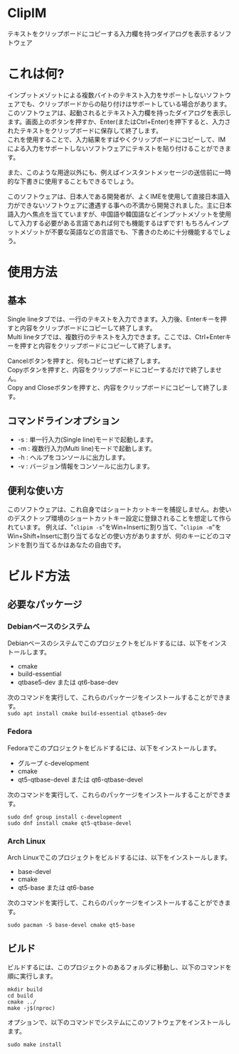 # ClipIM
テキストをクリップボードにコピーする入力欄を持つダイアログを表示するソフトウェア

# これは何?
インプットメゾットによる複数バイトのテキスト入力をサポートしないソフトウェアでも、クリップボードからの貼り付けはサポートしている場合があります。  
このソフトウェアは、起動されるとテキスト入力欄を持ったダイアログを表示します。画面上のボタンを押すか、Enter(またはCtrl+Enter)を押下すると、入力されたテキストをクリップボードに保存して終了します。  
これを使用することで、入力結果をすばやくクリップボードにコピーして、IMによる入力をサポートしないソフトウェアにテキストを貼り付けることができます。  
  
また、このような用途以外にも、例えばインスタントメッセージの送信前に一時的な下書きに使用することもできるでしょう。  
  
このソフトウェアは、日本人である開発者が、よくIMEを使用して直接日本語入力ができないソフトウェアに遭遇する事への不満から開発されました。主に日本語入力へ焦点を当てていますが、中国語や韓国語などインプットメゾットを使用して入力する必要がある言語であれば何でも機能するはずです! もちろんインプットメゾットが不要な英語などの言語でも、下書きのために十分機能するでしょう。

# 使用方法
## 基本
Single lineタブでは、一行のテキストを入力できます。入力後、Enterキーを押すと内容をクリップボードにコピーして終了します。  
Multi lineタブでは、複数行のテキストを入力できます。ここでは、Ctrl+Enterキーを押すと内容をクリップボードにコピーして終了します。  
  
Cancelボタンを押すと、何もコピーせずに終了します。  
Copyボタンを押すと、内容をクリップボードにコピーするだけで終了しません。  
Copy and Closeボタンを押すと、内容をクリップボードにコピーして終了します。  
  
## コマンドラインオプション
- -s : 単一行入力(Single line)モードで起動します。
- -m : 複数行入力(Multi line)モードで起動します。
- -h : ヘルプをコンソールに出力します。
- -v : バージョン情報をコンソールに出力します。

## 便利な使い方
このソフトウェアは、これ自身ではショートカットキーを捕捉しません。お使いのデスクトップ環境のショートカットキー設定に登録されることを想定して作られています。
例えば、"```clipim -s```"をWin+Insertに割り当て、"```clipim -m```"をWin+Shift+Insertに割り当てるなどの使い方がありますが、何のキーにどのコマンドを割り当てるかはあなたの自由です。

# ビルド方法
## 必要なパッケージ
### Debianベースのシステム
Debianベースのシステムでこのプロジェクトをビルドするには、以下をインストールします。
- cmake
- build-essential
- qtbase5-dev または qt6-base-dev
  
次のコマンドを実行して、これらのパッケージをインストールすることができます。  
```sudo apt install cmake build-essential qtbase5-dev```
  
### Fedora  
Fedoraでこのプロジェクトをビルドするには、以下をインストールします。
- グループ c-development
- cmake
- qt5-qtbase-devel または qt6-qtbase-devel


次のコマンドを実行して、これらのパッケージをインストールすることができます。
```
sudo dnf group install c-development
sudo dnf install cmake qt5-qtbase-devel
```

### Arch Linux
Arch Linuxでこのプロジェクトをビルドするには、以下をインストールします。
- base-devel
- cmake
- qt5-base または qt6-base  
  
  
次のコマンドを実行して、これらのパッケージをインストールすることができます。
```
sudo pacman -S base-devel cmake qt5-base
```

## ビルド
ビルドするには、このプロジェクトのあるフォルダに移動し、以下のコマンドを順に実行します。
```
mkdir build
cd build
cmake ../
make -j$(nproc)
```
オプションで、以下のコマンドでシステムにこのソフトウェアをインストールします。  
```
sudo make install
```

